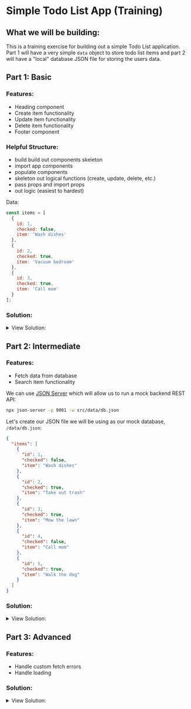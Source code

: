 # Simple Todo List App (Training)

## What we will be building:

This is a training exercise for building out a simple Todo List application. Part 1 will have a very simple `data` object to store todo list items and part 2 will have a "local" database JSON file for storing the users data.

## Part 1: Basic

### Features:
  * Heading component
  * Create item functionality
  * Update item functionality
  * Delete item functionality
  * Footer component

### Helpful Structure:
  * build build out components skeleton
  * import app components
  * populate components
  * skeleton out logical functions (create, update, delete, etc.)
  * pass props and import props
  * out logic (easiest to hardest)

Data:
```js
const items = [
  {
    id: 1,
    checked: false,
    item: 'Wash dishes'
  },
  {
    id: 2,
    checked: true,
    item: 'Vacuum bedroom'
  },
  {
    id: 3,
    checked: true,
    item: 'Call mom'
  }
];
```

### Solution:

<details>
  <summary>View Solution:</summary>
  
  #### `App.js`
  ```jsx
  import Header from './components/Header';
  import AddItem from './components/AddItem';
  import TodoList from './components/TodoList';
  import Footer from './components/Footer';
  import { useState } from 'react';

  const data = [
    {
      id: 1,
      checked: true,
      item: 'Wash dishes'
    },
    {
      id: 2,
      checked: false,
      item: 'Vacuum bedroom'
    },
    {
      id: 3,
      checked: true,
      item: 'Call mom'
    }
  ];

  function App() {
    const [ items, setItems ] = useState(data);
    const [ newItem, setNewItem ] = useState('');

    // update: handle checked functionality
    const handleChecked = (id) => {
      const updatedListItems = items.map((item) => item.id === id ? { ...item, checked: !item.checked } : item ); // update the object being checked
      setItems(updatedListItems); // update state with new checked state
    };

    // delete: handle delete functionality
    const handleDelete = (id) => {
      const updatedListItems = items.filter((item) => item.id !== id); // if the item id is equal to the id coming in ? then update the current item's checked status to the opposite of what it currently is : if it is not, return the item
      setItems(updatedListItems); // update state to new filtered array
    };

    // create: handle create functionality
    const addItem = (item) => {
      const id = items.length ? items[items.length - 1].id + 1 : 1; // check if the items array has length ? if yes, set the item id to be one more than the last item : if not, set the id to 1
      const myNewItem = { id: id, checked: false, item: item }; // create the new item object
      const updatedListItems = [ ...items, myNewItem ]; // add new item to items array
      setItems(updatedListItems); // update state to include new item in items array
    };

    // handle submitting new item functionality
    const handleSubmit = (e) => {
      e.preventDefault(); // prevent default browser reload
      addItem(newItem); // call addItem method into action with the new item
      setNewItem(''); // reset the new item state back to an empty string
    };

    return (
      <div className="App">
        <Header title="Todo List" />
        <AddItem
          handleSubmit={handleSubmit}
          newItem={newItem}
          setNewItem={setNewItem}
        />
        <TodoList
          items={items}
          handleChecked={handleChecked}
          handleDelete={handleDelete}
        />
        <Footer length={items.length} />
      </div>
    );
  }

  export default App;
  ```

  #### `components/Header.js`
  ```jsx
  const Header = ({ title }) => {
    return (
      <div>
        <h2>{title}</h2>
      </div>
    );
  };

  Header.defaultProps = {
    title: 'Todo List'
  };

  export default Header;
  ```

  #### `components/TodoList.js`
  ```jsx
  import ListItem from './ListItem';

  const TodoList = ({ items, handleChecked, handleDelete }) => {
    return (
      <main>
        <>
          {items.length 
            ? <ul>
              {items.map((item) => (
                <ListItem
                  key={item.id}
                  item={item}
                  handleChecked={handleChecked}
                  handleDelete={handleDelete}
                />
              ))}
            </ul> 
            : <p>No items in your list...</p>
          }
        </>
      </main>
    );
  };

  export default TodoList;
  ```
  
  #### `components/ListItem.js`
  ```jsx
  const ListItem = ({ item, handleChecked, handleDelete }) => {
    return (
      <li>
        <input
          type="checkbox"
          checked={item.checked}
          onChange={() => handleChecked(item.id)}
        />
        <label>{item.item}</label>
        <button onClick={() => handleDelete(item.id)}>Delete</button>
      </li>
    );
  };

  export default ListItem;
  ```
  
  #### `components/AddItem.js`
  ```jsx
  const AddItem = ({ handleSubmit, newItem, setNewItem }) => {
    return (
      <form onSubmit={(e) => handleSubmit(e)}>
        <label style={{ display: 'none' }}>Add item</label>
        <input
          type="text"
          placeholder="Add Item"
          required
          value={newItem}
          onChange={(e) => setNewItem(e.target.value)}
        />
        <button type="submit">Submit</button>
      </form>
    );
  };

  export default AddItem;
  ```
  
  #### `components/Footer.js`
  ```jsx
  const Footer = ({ length }) => {
    return (
      <div>
        <h2>{length} items in list</h2>
      </div>
    );
  };

  Footer.defaultProps = {
    length: 0
  };

  export default Footer;
  ```
	
</details>

## Part 2: Intermediate

### Features:
  * Fetch data from database
  * Search item functionality

We can use [JSON Server](https://www.npmjs.com/package/json-server) which will allow us to run a mock backend REST API:
```bash
npx json-server -p 9001 -w src/data/db.json
```

Let's create our JSON file we will be using as our mock database, `/data/db.json`:
```json
{
  "items": [
    {
      "id": 1,
      "checked": false,
      "item": "Wash dishes"
    },
    {
      "id": 2,
      "checked": true,
      "item": "Take out trash"
    },
    {
      "id": 3,
      "checked": true,
      "item": "Mow the lawn"
    },
    {
      "id": 4,
      "checked": false,
      "item": "Call mom"
    },
    {
      "id": 5,
      "checked": true,
      "item": "Walk the dog"
    }
  ]
}
```

### Solution:

<details>
  <summary>View Solution:</summary>
  
  #### `src/App.js`
  ```jsx
  import Header from './components/Header';
  import AddItem from './components/AddItem';
  // import SearchItem component
  import SearchItem from './components/SearchItem';
  import TodoList from './components/TodoList';
  import Footer from './components/Footer';
  // import useEffect hook
  import { useState, useEffect } from 'react';

  function App() {
    // add API url (coming from json-server)
    const API_URL = 'http://localhost:9001/items';
    const [ items, setItems ] = useState([]);
    const [ newItem, setNewItem ] = useState('');
    // set search state
    const [ search, setSearch ] = setState('');

    // fetch database data
    useEffect(() => {
      const fetchItems = async () => {
        try {
          const res = await fetch(API_URL);
          if (!res.ok) throw Error('Did not receive expected data.');
          const data = await res.json();
          setItems(data);
        } catch(err) {
          console.log(err);
        }
      }
      fetchItems();
    }, [])

    const handleChecked = (id) => {
      // ...
    };

    const handleDelete = (id) => {
      // ...
    };

    const addItem = (item) => {
      // ...
    };

    const handleSubmit = (e) => {
      // ...
    };

    // handle search feature
    const handleSearch = () => items.filter((item) => 
      item.item.toLowerCase().includes(search.toLowerCase())
    );

    return (
      <div className="App">
        <Header title="Todo List" />
        <AddItem
          handleSubmit={handleSubmit}
          newItem={newItem}
          setNewItem={setNewItem}
        />
        <SearchItem search={search} setSearch={setSearch} />
        <TodoList
          items={handleSearch()}
          handleChecked={handleChecked}
          handleDelete={handleDelete}
        />
        <Footer length={items.length} />
      </div>
    );
  }

  export default App;
  ```

  #### `src/components/SearchItem.jsx`
  ```jsx
  const SearchItem = ({ search, setSearch }) => {
    return (
      <form>
        <label htmlFor="search">Search: </label>
        <input
          type="search"
          id="search"
          role="searchbox"
          placeholder="Search items"
          value={search}
          onChange={(e) => setSearch(e.target.value)}
        />
      </form>
    );
  };

  export default SearchItem;
  ```
	
</details>

## Part 3: Advanced

### Features:
  * Handle custom fetch errors
  * Handle loading

### Solution:

<details>
  <summary>View Solution:</summary>

  #### `src/App.js`
  ```jsx
  import Header from './components/Header';
  import AddItem from './components/AddItem';
  import SearchItem from './components/SearchItem';
  import TodoList from './components/TodoList';
  import Footer from './components/Footer';
  import { useState, useEffect } from 'react';

  function App() {
    const API_URL = 'http://localhost:9001/items';
    const [ items, setItems ] = useState([]);
    const [ newItem, setNewItem ] = useState('');
    const [ search, setSearch ] = useState('');
    // set fetch error state
    const [ fetchError, setFetchError ] = useState(null)
    // set loading state
    const [ isLoading, setIsLoading ] = useState(true);

    useEffect(() => {
      const fetchItems = async () => {
        try {
          const res = await fetch(API_URL);
          if (!res.ok) throw Error('Did not receive expected data');
          const data = await res.json();
          setItems(data);
          // update fetch error on success
          setFetchError(null);
        } catch (err) {
          // update fetch error on failure
          setFetchError(err.message);
        } finally {
          // update loading state on success or failure
          setIsLoading(false);
        }
      };

      // simulate delayed fetch response
      setTimeout(() => fetchItems(), 2000);
    }, []);

    const handleChecked = (id) => {
      // ...
    };

    const handleDelete = (id) => {
      // ...
    };

    const addItem = (item) => {
      // ...
    };

    const handleSubmit = (e) => {
      // ...
    };

    const handleSearch = () => items.filter((item) => 
      // ...
    );

    return (
      <div className="App">
        <Header title="Todo List" />
        <AddItem
          handleSubmit={handleSubmit}
          newItem={newItem}
          setNewItem={setNewItem}
        />
        <SearchItem search={search} setSearch={setSearch} />
        {/* add todo list container or fragment */}
        <div className="todo-list">
          {/* display loading text while loading is true */}
          {isLoading && <p>Loading items...</p>}
          {/* display error text if fetchError is true */}
          {fetchError && <p style={{ color: 'red' }}>{`Error: ${fetchError}`}</p>}
          {/* if no error AND not loading, display the todo list */}
          {!fetchError && !isLoading && (
            <TodoList
              items={handleSearch()}
              handleChecked={handleChecked}
              handleDelete={handleDelete}
            />
          )}
        </div>
        <Footer length={items.length} />
      </div>
    );
  }

  export default App;
  ```
</details>